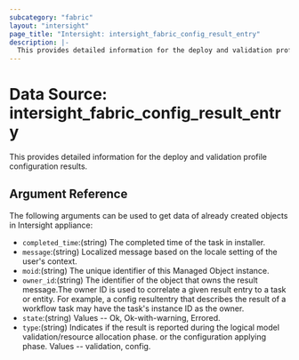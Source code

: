 ```yaml
---
subcategory: "fabric"
layout: "intersight"
page_title: "Intersight: intersight_fabric_config_result_entry"
description: |-
  This provides detailed information for the deploy and validation profile configuration results.
---
```


# Data Source: intersight_fabric_config_result_entry
This provides detailed information for the deploy and validation profile configuration results.
## Argument Reference
The following arguments can be used to get data of already created objects in Intersight appliance:
* `completed_time`:(string) The completed time of the task in installer. 
* `message`:(string) Localized message based on the locale setting of the user's context. 
* `moid`:(string) The unique identifier of this Managed Object instance. 
* `owner_id`:(string) The identifier of the object that owns the result message.The owner ID is used to correlate a given result entry to a task or entity. For example, a config resultentry that describes the result of a workflow task may have the task's instance ID as the owner. 
* `state`:(string) Values  -- Ok, Ok-with-warning, Errored. 
* `type`:(string) Indicates if the result is reported during the logical model validation/resource allocation phase. or the configuration applying phase. Values -- validation, config. 
